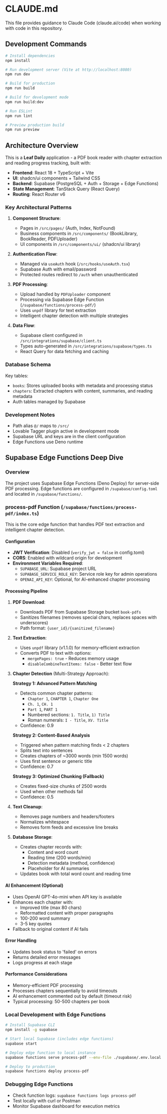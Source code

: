# CLAUDE.md

This file provides guidance to Claude Code (claude.ai/code) when working with code in this repository.

## Development Commands

```bash
# Install dependencies
npm install

# Run development server (Vite at http://localhost:8080)
npm run dev

# Build for production
npm run build

# Build for development mode
npm run build:dev

# Run ESLint
npm run lint

# Preview production build
npm run preview
```

## Architecture Overview

This is a **Leaf Daily** application - a PDF book reader with chapter extraction and reading progress tracking, built with:

- **Frontend**: React 18 + TypeScript + Vite
- **UI**: shadcn/ui components + Tailwind CSS
- **Backend**: Supabase (PostgreSQL + Auth + Storage + Edge Functions)
- **State Management**: TanStack Query (React Query)
- **Routing**: React Router v6

### Key Architectural Patterns

1. **Component Structure**:
   - Pages in `/src/pages/` (Auth, Index, NotFound)
   - Business components in `/src/components/` (BookLibrary, BookReader, PDFUploader)
   - UI components in `/src/components/ui/` (shadcn/ui library)

2. **Authentication Flow**:
   - Managed via `useAuth` hook (`/src/hooks/useAuth.tsx`)
   - Supabase Auth with email/password
   - Protected routes redirect to `/auth` when unauthenticated

3. **PDF Processing**:
   - Upload handled by `PDFUploader` component
   - Processing via Supabase Edge Function (`/supabase/functions/process-pdf/`)
   - Uses `unpdf` library for text extraction
   - Intelligent chapter detection with multiple strategies

4. **Data Flow**:
   - Supabase client configured in `/src/integrations/supabase/client.ts`
   - Types auto-generated in `/src/integrations/supabase/types.ts`
   - React Query for data fetching and caching

### Database Schema

Key tables:
- `books`: Stores uploaded books with metadata and processing status
- `chapters`: Extracted chapters with content, summaries, and reading metadata
- Auth tables managed by Supabase

### Development Notes

- Path alias `@/` maps to `/src/`
- Lovable Tagger plugin active in development mode
- Supabase URL and keys are in the client configuration
- Edge Functions use Deno runtime

## Supabase Edge Functions Deep Dive

### Overview
The project uses Supabase Edge Functions (Deno Deploy) for server-side PDF processing. Edge functions are configured in `/supabase/config.toml` and located in `/supabase/functions/`.

### process-pdf Function (`/supabase/functions/process-pdf/index.ts`)

This is the core edge function that handles PDF text extraction and intelligent chapter detection.

#### Configuration
- **JWT Verification**: Disabled (`verify_jwt = false` in config.toml)
- **CORS**: Enabled with wildcard origin for development
- **Environment Variables Required**:
  - `SUPABASE_URL`: Supabase project URL
  - `SUPABASE_SERVICE_ROLE_KEY`: Service role key for admin operations
  - `OPENAI_API_KEY`: Optional, for AI-enhanced chapter processing

#### Processing Pipeline

1. **PDF Download**:
   - Downloads PDF from Supabase Storage bucket `book-pdfs`
   - Sanitizes filenames (removes special chars, replaces spaces with underscores)
   - Path format: `{user_id}/{sanitized_filename}`

2. **Text Extraction**:
   - Uses `unpdf` library (v1.1.0) for memory-efficient extraction
   - Converts PDF to text with options:
     - `mergePages: true` - Reduces memory usage
     - `disableCombineTextItems: false` - Better text flow

3. **Chapter Detection** (Multi-Strategy Approach):
   
   **Strategy 1: Advanced Pattern Matching**
   - Detects common chapter patterns:
     - `Chapter 1`, `CHAPTER 1`, `Chapter One`
     - `Ch. 1`, `CH. 1`
     - `Part 1`, `PART 1`
     - Numbered sections: `1. Title`, `1) Title`
     - Roman numerals: `I - Title`, `XV. Title`
   - Confidence: 0.9
   
   **Strategy 2: Content-Based Analysis**
   - Triggered when pattern matching finds < 2 chapters
   - Splits text into sentences
   - Creates chapters of ~3000 words (min 1500 words)
   - Uses first sentence or generic title
   - Confidence: 0.7
   
   **Strategy 3: Optimized Chunking (Fallback)**
   - Creates fixed-size chunks of 2500 words
   - Used when other methods fail
   - Confidence: 0.5

4. **Text Cleanup**:
   - Removes page numbers and headers/footers
   - Normalizes whitespace
   - Removes form feeds and excessive line breaks

5. **Database Storage**:
   - Creates chapter records with:
     - Content and word count
     - Reading time (200 words/min)
     - Detection metadata (method, confidence)
     - Placeholder for AI summaries
   - Updates book with total word count and reading time

#### AI Enhancement (Optional)
- Uses OpenAI GPT-4o-mini when API key is available
- Enhances each chapter with:
  - Improved title (max 80 chars)
  - Reformatted content with proper paragraphs
  - 100-200 word summary
  - 3-5 key quotes
- Fallback to original content if AI fails

#### Error Handling
- Updates book status to 'failed' on errors
- Returns detailed error messages
- Logs progress at each stage

#### Performance Considerations
- Memory-efficient PDF processing
- Processes chapters sequentially to avoid timeouts
- AI enhancement commented out by default (timeout risk)
- Typical processing: 50-500 chapters per book

### Local Development with Edge Functions

```bash
# Install Supabase CLI
npm install -g supabase

# Start local Supabase (includes edge functions)
supabase start

# Deploy edge function to local instance
supabase functions serve process-pdf --env-file ./supabase/.env.local

# Deploy to production
supabase functions deploy process-pdf
```

### Debugging Edge Functions
- Check function logs: `supabase functions logs process-pdf`
- Test locally with curl or Postman
- Monitor Supabase dashboard for execution metrics